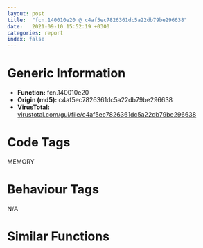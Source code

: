 ```yaml
---
layout: post
title:  "fcn.140010e20 @ c4af5ec7826361dc5a22db79be296638"
date:   2021-09-10 15:52:19 +0300
categories: report
index: false
---
```


# Generic Information
- **Function:** fcn.140010e20
- **Origin (md5):** c4af5ec7826361dc5a22db79be296638
- **VirusTotal:** [virustotal.com/gui/file/c4af5ec7826361dc5a22db79be296638][virustotal_ref]

# Code Tags
<span class="tag" id="MEMORY">MEMORY</span>


# Behaviour Tags
<span class="bhv-tag" id="na">N/A</span>

# Similar Functions
<script type="text/javascript" src="https://www.gstatic.com/charts/loader.js"></script>
<script type="text/javascript">

    google.charts.load('current', {'packages':['corechart']});
    google.charts.setOnLoadCallback(drawChart);

    function drawChart() {
    var data = new google.visualization.DataTable();
        data.addColumn('number', 'X');
        data.addColumn('number', 'Y');
        data.addColumn({type: 'string', role: 'tooltip', 'p': {'html': true}});
        data.addColumn({'type': 'string', 'role': 'style'});
        
        data.addRows([
    [67.12918090820312, -122.78305053710938, '<b><a href="/report/fcn.140010e20@c4af5ec7826361dc5a22db79be296638">fcn.140010e20</a><br>@c4af5ec7826361dc5a22db79be296638</b><br>mov dword[rsp+0x10], edx<br>mov qword[rsp+8], rcx<br>sub rsp, 0x38<br>mov ecx, dword[0x14001d1d0]<br>call qword[sym.imp.KERNEL32.dll_TlsGetValue]<br>mov qword[rsp+0x28], rax<br>movsxd rax, dword[rsp+0x48]<br>mov rcx, qword[rsp+0x28]<br>mov rcx, qword[rcx+0x10]<br>sub rcx, rax<br>mov rax, rcx<br>mov dword[rsp+0x20], eax<br>mov rax, qword[rsp+0x40]<br>cmp qword[rax], 0<br>jne 0x140010e86<br>movsxd rax, dword[rsp+0x20]<br>add rax, 0xa<br>mov r8, rax<br>xor edx, edx<br>mov rcx, qword[0x14001f300]<br>call qword[sym.imp.KERNEL32.dll_HeapAlloc]<br>mov rcx, qword[rsp+0x40]<br>mov qword[rcx], rax<br>jmp 0x140010eb1<br>movsxd rax, dword[rsp+0x20]<br>add rax, 0xa<br>mov r9, rax<br>mov rax, qword[rsp+0x40]<br>mov r8, qword[rax]<br>xor edx, edx<br>mov rcx, qword[0x14001f300]<br>call qword[sym.imp.KERNEL32.dll_HeapReAlloc]<br>mov rcx, qword[rsp+0x40]<br>mov qword[rcx], rax<br>movsxd rax, dword[rsp+0x20]<br>xor edx, edx<br>mov ecx, 2<br>div rcx<br>movsxd rcx, dword[rsp+0x48]<br>mov rdx, qword[rsp+0x28]<br>add rcx, qword[rdx]<br>mov r8d, eax<br>mov rdx, rcx<br>mov rax, qword[rsp+0x40]<br>mov rcx, qword[rax]<br>call fcn.140011430<br>movsxd rax, dword[rsp+0x48]<br>mov rcx, qword[rsp+0x28]<br>mov qword[rcx+0x10], rax<br>add rsp, 0x38<br>ret <br><eoc> ', 'point { fill-color: #e0440e; }'],
[-29.4056339263916, 52.077484130859375, '<b><a href="/report/fcn.14000bfb4@c4af5ec7826361dc5a22db79be296638">fcn.14000bfb4</a><br>@c4af5ec7826361dc5a22db79be296638</b><br>mov rax, rsp<br>mov qword[rax+8], rbx<br>mov qword[rax+0x10], rbp<br>mov qword[rax+0x18], rsi<br>mov qword[rax+0x20], rdi<br>push r14<br>sub rsp, 0x20<br>mov rsi, rdx<br>xor edx, edx<br>mov rbx, rcx<br>mov rcx, qword[0x14001e444]<br>mov rbp, r8<br>lea r8d, [rdx+0x60]<br>mov r14d, r9d<br>call qword[sym.imp.KERNEL32.dll_HeapAlloc]<br>mov rdi, rax<br>test rsi, rsi<br>jne 0x14000c010<br>mov rcx, qword[0x14001e444]<br>lea r8d, [rsi+0x10]<br>xor edx, edx<br>call qword[sym.imp.KERNEL32.dll_HeapAlloc]<br>mov byte[rdi+0x5e], 1<br>mov rsi, rax<br>jmp 0x14000c014<br>mov byte[rax+0x5e], 0<br>and qword[rdi+0x10], 0<br>and qword[rdi], 0<br>and qword[rdi+8], 0<br>and qword[rdi+0x20], 0<br>lea rax, [rsi+8]<br>add rbx, 0x10<br>mov rcx, rbp<br>mov qword[rdi+0x50], rbx<br>mov qword[rdi+0x30], rbp<br>mov qword[rdi+0x18], rax<br>mov byte[rdi+0x5c], 1<br>mov dword[rdi+0x58], r14d<br>call fcn.1400150e0<br>and qword[rdi+0x40], 0<br>mov edx, 0x10<br>mov qword[rdi+0x48], rsi<br>mov byte[rdi+0x5d], al<br>lea r9d, [rdx-0xc]<br>mov r8d, 0x10000<br>mov rcx, rbx<br>mov qword[rsi], rdi<br>call fcn.14001040c<br>mov rbx, qword[rsp+0x30]<br>mov rbp, qword[rsp+0x38]<br>mov rsi, qword[rsp+0x40]<br>mov qword[rdi+0x38], rax<br>mov rax, rdi<br>mov rdi, qword[rsp+0x48]<br>add rsp, 0x20<br>pop r14<br>ret <br><eoc> ', 'null'],
[-68.56817626953125, -83.62137603759766, '<b><a href="/report/fcn.140010f00@c4af5ec7826361dc5a22db79be296638">fcn.140010f00</a><br>@c4af5ec7826361dc5a22db79be296638</b><br>mov qword[rsp+0x10], rdx<br>mov qword[rsp+8], rcx<br>sub rsp, 0x38<br>cmp qword[rsp+0x48], 0<br>je 0x140010f61<br>mov rcx, qword[rsp+0x48]<br>call sub.msvcrt.dll_wcslen<br>mov dword[rsp+0x20], eax<br>mov eax, dword[rsp+0x20]<br>add eax, 5<br>cdqe <br>shl rax, 1<br>mov r8, rax<br>xor edx, edx<br>mov rcx, qword[0x14001f300]<br>call qword[sym.imp.KERNEL32.dll_HeapAlloc]<br>mov rcx, qword[rsp+0x40]<br>mov qword[rcx], rax<br>mov r8d, dword[rsp+0x20]<br>mov rdx, qword[rsp+0x48]<br>mov rax, qword[rsp+0x40]<br>mov rcx, qword[rax]<br>call fcn.140011430<br>add rsp, 0x38<br>ret <br><eoc> ', 'null'],
[18.861413955688477, -35.352718353271484, '<b><a href="/report/fcn.140011800@c4af5ec7826361dc5a22db79be296638">fcn.140011800</a><br>@c4af5ec7826361dc5a22db79be296638</b><br>sub rsp, 0x38<br>mov r8d, 0x18<br>xor edx, edx<br>mov rcx, qword[0x14001f300]<br>call qword[sym.imp.KERNEL32.dll_HeapAlloc]<br>mov qword[rsp+0x20], rax<br>mov r8d, 0x10<br>xor edx, edx<br>mov rcx, qword[0x14001f300]<br>call qword[sym.imp.KERNEL32.dll_HeapAlloc]<br>mov rcx, qword[rsp+0x20]<br>mov qword[rcx], rax<br>mov rax, qword[rsp+0x20]<br>mov qword[rax+8], 0x10<br>mov rax, qword[rsp+0x20]<br>mov qword[rax+0x10], 0<br>mov rdx, qword[rsp+0x20]<br>mov ecx, dword[0x14001d1d0]<br>call qword[sym.imp.KERNEL32.dll_TlsSetValue]<br>add rsp, 0x38<br>ret <br><eoc> ', 'null'],
[106.29265594482422, 12.91312313079834, '<b><a href="/report/fcn.140010ce0@c4af5ec7826361dc5a22db79be296638">fcn.140010ce0</a><br>@c4af5ec7826361dc5a22db79be296638</b><br>mov qword[rsp+0x10], rdx<br>mov qword[rsp+8], rcx<br>sub rsp, 0x38<br>mov qword[rsp+0x20], 0<br>cmp qword[rsp+0x48], 0<br>je 0x140010d88<br>mov rcx, qword[rsp+0x48]<br>call sub.msvcrt.dll_wcslen<br>mov qword[rsp+0x20], rax<br>mov rax, qword[rsp+0x40]<br>cmp qword[rax], 0<br>jne 0x140010d43<br>mov rax, qword[rsp+0x20]<br>lea rax, [rax+rax+0xa]<br>mov r8, rax<br>xor edx, edx<br>mov rcx, qword[0x14001f300]<br>call qword[sym.imp.KERNEL32.dll_HeapAlloc]<br>mov rcx, qword[rsp+0x40]<br>mov qword[rcx], rax<br>jmp 0x140010d6f<br>mov rax, qword[rsp+0x20]<br>lea rax, [rax+rax+0xa]<br>mov r9, rax<br>mov rax, qword[rsp+0x40]<br>mov r8, qword[rax]<br>xor edx, edx<br>mov rcx, qword[0x14001f300]<br>call qword[sym.imp.KERNEL32.dll_HeapReAlloc]<br>mov rcx, qword[rsp+0x40]<br>mov qword[rcx], rax<br>mov r8d, dword[rsp+0x20]<br>mov rdx, qword[rsp+0x48]<br>mov rax, qword[rsp+0x40]<br>mov rcx, qword[rax]<br>call fcn.140011430<br>jmp 0x140010db6<br>mov rax, qword[rsp+0x40]<br>cmp qword[rax], 0<br>je 0x140010db6<br>mov rax, qword[rsp+0x40]<br>mov r8, qword[rax]<br>xor edx, edx<br>mov rcx, qword[0x14001f300]<br>call qword[sym.imp.KERNEL32.dll_HeapFree]<br>mov rax, qword[rsp+0x40]<br>mov qword[rax], 0<br>mov rax, qword[rsp+0x20]<br>lea rax, [rax+rax+2]<br>add rsp, 0x38<br>ret <br><eoc> ', 'null'],

        ]);

    var options = {
        title: 'Similarity Plot',
        legend: 'none',
        colors: ['#dedbd9', '#e6693e', '#ec8f6e', '#f3b49f', '#f6c7b6'],
        tooltip: {isHtml: true, trigger: 'both'},
        explorer: {
        actions: ["dragToZoom", "rightClickToReset"],
        },
        chartArea: {
        width: '80%',
        height: '80%'
        },
        width: '100%',
        height: '100%'
    };

    var chart = new google.visualization.ScatterChart(document.getElementById('chart_div'));

    chart.draw(data, options);
    }
    
</script>


<div id="chart_div" style="width: 100%px; height: 100%;"></div>

# Disassembled Code
{% highlight nasm %}

mov dword[rsp+0x10], edx
mov qword[rsp+8], rcx
sub rsp, 0x38
mov ecx, dword[0x14001d1d0]
call qword[sym.imp.KERNEL32.dll_TlsGetValue]
mov qword[rsp+0x28], rax
movsxd rax, dword[rsp+0x48]
mov rcx, qword[rsp+0x28]
mov rcx, qword[rcx+0x10]
sub rcx, rax
mov rax, rcx
mov dword[rsp+0x20], eax
mov rax, qword[rsp+0x40]
cmp qword[rax], 0
jne 0x140010e86
movsxd rax, dword[rsp+0x20]
add rax, 0xa
mov r8, rax
xor edx, edx
mov rcx, qword[0x14001f300]
call qword[sym.imp.KERNEL32.dll_HeapAlloc]
mov rcx, qword[rsp+0x40]
mov qword[rcx], rax
jmp 0x140010eb1
movsxd rax, dword[rsp+0x20]
add rax, 0xa
mov r9, rax
mov rax, qword[rsp+0x40]
mov r8, qword[rax]
xor edx, edx
mov rcx, qword[0x14001f300]
call qword[sym.imp.KERNEL32.dll_HeapReAlloc]
mov rcx, qword[rsp+0x40]
mov qword[rcx], rax
movsxd rax, dword[rsp+0x20]
xor edx, edx
mov ecx, 2
div rcx
movsxd rcx, dword[rsp+0x48]
mov rdx, qword[rsp+0x28]
add rcx, qword[rdx]
mov r8d, eax
mov rdx, rcx
mov rax, qword[rsp+0x40]
mov rcx, qword[rax]
call fcn.140011430
movsxd rax, dword[rsp+0x48]
mov rcx, qword[rsp+0x28]
mov qword[rcx+0x10], rax
add rsp, 0x38
ret

{% endhighlight %}

[virustotal_ref]: https://www.virustotal.com/gui/file/c4af5ec7826361dc5a22db79be296638